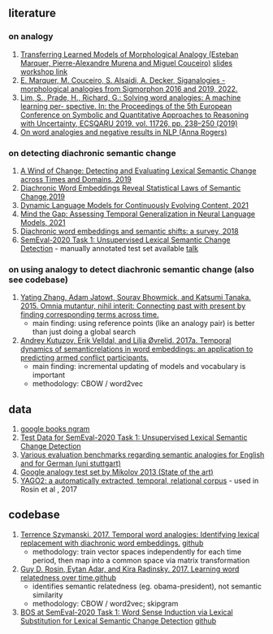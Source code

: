 ## literature
### on analogy
1. [Transferring Learned Models of Morphological Analogy (Esteban Marquer, Pierre-Alexandre Murena and Miguel Couceiro)](https://github.com/pmonnin/ata2022-papers-slides/raw/main/papers/ICCBR_2022_Workshop_paper_71.pdf) [<ins>slides</ins>](https://github.com/pmonnin/ata2022-papers-slides/raw/main/slides/ATA_2022_emarquer.pdf) [<ins>workshop link</ins>](https://iccbr-ata2022.loria.fr/schedule/)
2. [E. Marquer, M. Couceiro, S. Alsaidi, A. Decker, Siganalogies - morphological analogies from Sigmorphon 2016 and 2019, 2022.](https://hal.inria.fr/hal-03313591/)
3. [Lim, S., Prade, H., Richard, G.: Solving word analogies: A machine learning per- spective. In: the Proceedings of the 5th European Conference on Symbolic and Quantitative Approaches to Reasoning with Uncertainty, ECSQARU 2019. vol. 11726, pp. 238–250 (2019)](https://link.springer.com/chapter/10.1007/978-3-030-29765-7_20)
4. [On word analogies and negative results in NLP (Anna Rogers)](https://hackingsemantics.xyz/2019/analogies/)

### on detecting diachronic semantic change
1. [A Wind of Change: Detecting and Evaluating Lexical Semantic Change across Times and Domains, 2019](https://arxiv.org/pdf/1906.02979.pdf)
2. [Diachronic Word Embeddings Reveal Statistical Laws of Semantic Change,2019](https://arxiv.org/pdf/1605.09096.pdf)
3. [Dynamic Language Models for Continuously Evolving Content, 2021](https://dl.acm.org/doi/pdf/10.1145/3447548.3467162)
4. [Mind the Gap: Assessing Temporal Generalization in Neural Language Models, 2021](https://proceedings.neurips.cc/paper/2021/file/f5bf0ba0a17ef18f9607774722f5698c-Paper.pdf)
5. [Diachronic word embeddings and semantic shifts: a survey, 2018](https://arxiv.org/pdf/1806.03537.pdf)
6. [SemEval-2020 Task 1: Unsupervised Lexical Semantic Change Detection](https://aclanthology.org/2020.semeval-1.1.pdf) - manually annotated test set available [<ins>talk</ins>](https://underline.io/lecture/6403-semeval-2020-task-1-unsupervised-lexical-semantic-change-detection)

### on using analogy to detect diachronic semantic change (also see codebase)
1.  [Yating Zhang, Adam Jatowt, Sourav Bhowmick, and Katsumi Tanaka. 2015. Omnia mutantur, nihil interit: Connecting past with present by finding corresponding terms across time.](https://aclanthology.org/P15-1063.pdf)
      - main finding: using reference points (like an analogy pair) is better than just doing a global search
3.  [Andrey Kutuzov, Erik Velldal, and Lilja Øvrelid. 2017a. Temporal dynamics of semanticrelations in word embeddings: an application to predicting armed conflict participants.](https://arxiv.org/pdf/1707.08660.pdf)
      - main finding: incremental updating of models and vocabulary is important 
      - methodology: CBOW / word2vec

## data
1. [google books ngram](https://storage.googleapis.com/books/ngrams/books/datasetsv3.html)
2. [Test Data for SemEval-2020 Task 1: Unsupervised Lexical Semantic Change Detection](https://www.ims.uni-stuttgart.de/en/research/resources/corpora/sem-eval-ulscd/)
3. [Various evaluation benchmarks regarding semantic analogies for English and for German (uni stuttgart)](https://www.ims.unistuttgart.de/en/research/resources/lexica/analogies/)
4. [Google analogy test set by Mikolov 2013 (State of the art)](https://aclweb.org/aclwiki/Google_analogy_test_set_(State_of_the_art))
5. [YAGO2: a automatically extracted, temporal, relational corpus](https://yago-knowledge.org/) - used in Rosin et al , 2017

## codebase
1. [Terrence Szymanski. 2017. Temporal word analogies: Identifying lexical replacement with diachronic word embeddings.](https://researchrepository.ucd.ie/bitstream/10197/9166/1/insight_publication.pdf) [<ins>github</ins>](https://github.com/tdszyman/twapy)
   - methodology: train vector spaces independently for each time period, then map into a common space via matrix transformation
2. [Guy D. Rosin, Eytan Adar, and Kira Radinsky. 2017. Learning word relatedness over time.](https://arxiv.org/pdf/1707.08081.pdf%C2%A0%E2%86%A9%EF%B8%8E%C2%A0%E2%86%A9%EF%B8%8E)[<ins>github</ins>](https://github.com/guyrosin/learning-word-relatedness)
   - identifies semantic relatedness (eg. obama-president), not semantic similarity 
   - methodology: CBOW / word2vec; skipgram
3. [BOS at SemEval-2020 Task 1: Word Sense Induction via Lexical Substitution for Lexical Semantic Change Detection](https://aclanthology.org/2020.semeval-1.20.pdf) [<ins>github</ins>](https://github.com/Garrafao/LSCDetection#pipelines)
